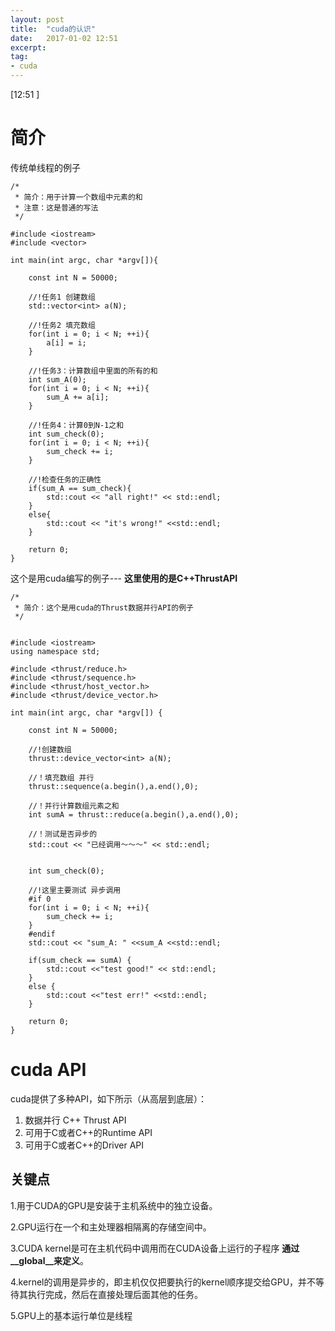 ```yaml
---
layout: post
title:  "cuda的认识"
date:   2017-01-02 12:51 
excerpt:
tag:
- cuda 
---
```



[12:51 ]

# 简介

传统单线程的例子
```
/*
 * 简介：用于计算一个数组中元素的和
 * 注意：这是普通的写法
 */

#include <iostream>
#include <vector>

int main(int argc, char *argv[]){

    const int N = 50000;

    //!任务1 创建数组
    std::vector<int> a(N);

    //!任务2 填充数组
    for(int i = 0; i < N; ++i){
        a[i] = i;
    }

    //!任务3：计算数组中里面的所有的和
    int sum_A(0);
    for(int i = 0; i < N; ++i){
        sum_A += a[i];
    }

    //!任务4：计算0到N-1之和
    int sum_check(0);
    for(int i = 0; i < N; ++i){
        sum_check += i;
    }

    //!检查任务的正确性
    if(sum_A == sum_check){
        std::cout << "all right!" << std::endl;
    }
    else{
        std::cout << "it's wrong!" <<std::endl;
    }

    return 0;
} 
```

这个是用cuda编写的例子--- **这里使用的是C++ThrustAPI**
```
/*
 * 简介：这个是用cuda的Thrust数据并行API的例子
 */


#include <iostream>
using namespace std;

#include <thrust/reduce.h>
#include <thrust/sequence.h>
#include <thrust/host_vector.h>
#include <thrust/device_vector.h>

int main(int argc, char *argv[]) {

    const int N = 50000;

    //!创建数组
    thrust::device_vector<int> a(N);

    //！填充数组 并行
    thrust::sequence(a.begin(),a.end(),0);

    //！并行计算数组元素之和
    int sumA = thrust::reduce(a.begin(),a.end(),0);

    //！测试是否异步的
    std::cout << "已经调用～～～" << std::endl;


    int sum_check(0);

    //!这里主要测试 异步调用
    #if 0
    for(int i = 0; i < N; ++i){
        sum_check += i;
    }
    #endif
    std::cout << "sum_A: " <<sum_A <<std::endl;

    if(sum_check == sumA) {
        std::cout <<"test good!" << std::endl;
    }
    else {
        std::cout <<"test err!" <<std::endl;
    }

    return 0;
} 
```

# cuda API
cuda提供了多种API，如下所示（从高层到底层）：
1. 数据并行 C++ Thrust API 
2. 可用于C或者C++的Runtime API
3. 可用于C或者C++的Driver API

## 关键点
1.用于CUDA的GPU是安装于主机系统中的独立设备。

2.GPU运行在一个和主处理器相隔离的存储空间中。

3.CUDA kernel是可在主机代码中调用而在CUDA设备上运行的子程序 **通过__global__来定义**。

4.kernel的调用是异步的，即主机仅仅把要执行的kernel顺序提交给GPU，并不等待其执行完成，然后在直接处理后面其他的任务。

5.GPU上的基本运行单位是线程
